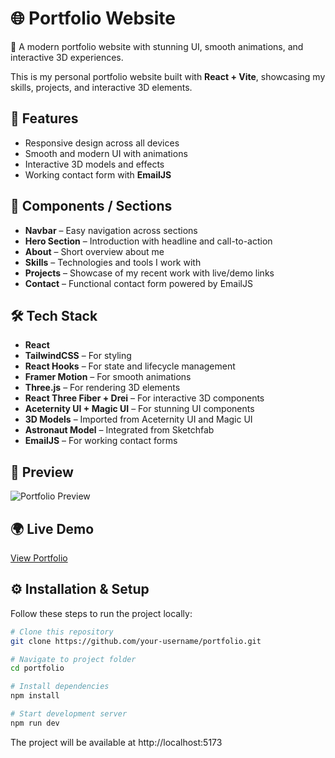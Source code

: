 # 🌐 Portfolio Website

🚀 A modern portfolio website with stunning UI, smooth animations, and interactive 3D experiences.  

This is my personal portfolio website built with **React + Vite**, showcasing my skills, projects, and interactive 3D elements.  

## 🚀 Features
- Responsive design across all devices  
- Smooth and modern UI with animations  
- Interactive 3D models and effects  
- Working contact form with **EmailJS**  

## 📂 Components / Sections
- **Navbar** – Easy navigation across sections  
- **Hero Section** – Introduction with headline and call-to-action  
- **About** – Short overview about me  
- **Skills** – Technologies and tools I work with  
- **Projects** – Showcase of my recent work with live/demo links  
- **Contact** – Functional contact form powered by EmailJS  

## 🛠️ Tech Stack
- **React**  
- **TailwindCSS** – For styling  
- **React Hooks** – For state and lifecycle management  
- **Framer Motion** – For smooth animations  
- **Three.js** – For rendering 3D elements  
- **React Three Fiber + Drei** – For interactive 3D components  
- **Aceternity UI + Magic UI** – For stunning UI components  
- **3D Models** – Imported from Aceternity UI and Magic UI  
- **Astronaut Model** – Integrated from Sketchfab  
- **EmailJS** – For working contact forms  

## 📸 Preview
![Portfolio Preview](./screenshot.png) <!-- Add screenshot of your site here -->

## 🌍 Live Demo
[View Portfolio](https://your-portfolio-link.netlify.app)  

## ⚙️ Installation & Setup
Follow these steps to run the project locally:  

```bash
# Clone this repository
git clone https://github.com/your-username/portfolio.git

# Navigate to project folder
cd portfolio

# Install dependencies
npm install

# Start development server
npm run dev
```
The project will be available at http://localhost:5173

